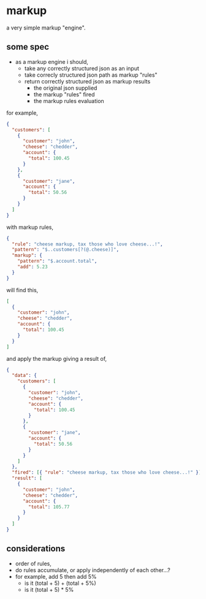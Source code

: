 # markup

a very simple markup "engine".

## some spec

- as a markup engine i should,
  - take any correctly structured json as an input
  - take correcly structured json path as markup "rules"
  - return correctly structured json as markup results
    - the original json supplied
    - the markup "rules" fired
    - the markup rules evaluation

for example,

```json
{
  "customers": [
    {
      "customer": "john",
      "cheese": "chedder",
      "account": {
        "total": 100.45
      }
    },
    {
      "customer": "jane",
      "account": {
        "total": 50.56
      }
    }
  ]
}
```

with markup rules,

```json
{
  "rule": "cheese markup, tax those who love cheese...!",
  "pattern": "$..customers[?(@.cheese)]",
  "markup": {
    "pattern": "$.account.total",
    "add": 5.23
  }
}
```

will find this,

```json
[
  {
    "customer": "john",
    "cheese": "chedder",
    "account": {
      "total": 100.45
    }
  }
]
```

and apply the markup giving a result of,

```json
{
  "data": {
    "customers": [
      {
        "customer": "john",
        "cheese": "chedder",
        "account": {
          "total": 100.45
        }
      },
      {
        "customer": "jane",
        "account": {
          "total": 50.56
        }
      }
    ]
  },
  "fired": [{ "rule": "cheese markup, tax those who love cheese...!" }],
  "result": [
    {
      "customer": "john",
      "cheese": "chedder",
      "account": {
        "total": 105.77
      }
    }
  ]
}
```

## considerations

- order of rules,
- do rules accumulate, or apply independently of each other...?
- for example, add 5 then add 5%
  - is it (total + 5) + (total + 5%)
  - is it (total + 5) \* 5%
